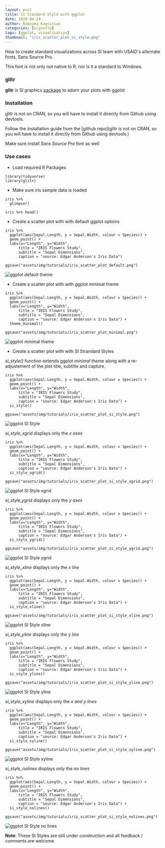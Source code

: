 ```yaml
---
layout: post
title: SI Standard Style with ggplot
date: 2020-04-24
author: Baboyma Kagniniwa
categories: [vignette]
tags: [ggplot, vizualisation]
thumbnail: "iris_scatter_plot_si_style.png"
---
```


How to create standard visualizations across SI team with USAID's alternate fonts, Sans Source Pro.

This font is not only not native to R, nor is it a standard to Windows.

### glitr
**glitr** is SI graphics [package](https://github.com/USAID-OHA-SI/glitr) to adorn your plots with ggplot

### Installation
glitr is not on CRAN, so you will have to install it directly from Github using devtools.

Follow the installation guide from the [github repo](glitr is not on CRAN, so you will have to install it directly from Github using devtools.)

Make sure install _Sans Source Pro_ font as well

### Use cases

- Load required R Packages

```{r}
library(tidyverse)
library(glitr)
```

- Make sure iris sample data is loaded

```{r}
iris %>%
  glimpse()
```

```{r}
iris %>% head()
```

- Create a scatter plot with with default ggplot options

```{r}
iris %>%
  ggplot(aes(Sepal.Length, y = Sepal.Width, colour = Species)) +
  geom_point() +
  labs(x="Length", y="Width",
      title = "IRIS Flowers Study",
      subtitle = "Sepal Dimensions",
      caption = "source: Edgar Anderson's Iris Data")

ggsave("assets/img/tutorials/iris_scatter_plot_default.png")
```

![ggplot default theme](/assets/img/tutorials/iris_scatter_plot_default.png)


- Create a scatter plot with with ggplot minimal theme


```{r}
iris %>%
  ggplot(aes(Sepal.Length, y = Sepal.Width, colour = Species)) +
  geom_point() +
  labs(x="Length", y="Width",
      title = "IRIS Flowers Study",
      subtitle = "Sepal Dimensions",
      caption = "source: Edgar Anderson's Iris Data") +
  theme_minimal()

ggsave("assets/img/tutorials/iris_scatter_plot_minimal.png")
```

![ggplot minimal theme](/assets/img/tutorials/iris_scatter_plot_minimal.png)


- Create a scatter plot with with SI Strandard Styles

*si_style()* function extends ggplot _minimal theme_ along with a re-adjustement of the plot title, subtitle and capture.

```{r}
iris %>%
  ggplot(aes(Sepal.Length, y = Sepal.Width, colour = Species)) +
  geom_point() +
  labs(x="Length", y="Width",
      title = "IRIS Flowers Study",
      subtitle = "Sepal Dimensions",
      caption = "source: Edgar Anderson's Iris Data") +
  si_style()

ggsave("assets/img/tutorials/iris_scatter_plot_si_style.png")
```

![ggplot SI Style](/assets/img/tutorials/iris_scatter_plot_si_style.png)


*si_style_xgrid* displays only the _x axes_


```{r}
iris %>%
  ggplot(aes(Sepal.Length, y = Sepal.Width, colour = Species)) +
  geom_point() +
  labs(x="Length", y="Width",
      title = "IRIS Flowers Study",
      subtitle = "Sepal Dimensions",
      caption = "source: Edgar Anderson's Iris Data") +
  si_style_xgrid()

ggsave("assets/img/tutorials/iris_scatter_plot_si_style_xgrid.png")
```

![ggplot SI Style xgrid](/assets/img/tutorials/iris_scatter_plot_si_style_xgrid.png)


*si_style_ygrid* displays only the _y axes_


```{r}
iris %>%
  ggplot(aes(Sepal.Length, y = Sepal.Width, colour = Species)) +
  geom_point() +
  labs(x="Length", y="Width",
      title = "IRIS Flowers Study",
      subtitle = "Sepal Dimensions",
      caption = "source: Edgar Anderson's Iris Data") +
  si_style_ygrid()

ggsave("assets/img/tutorials/iris_scatter_plot_si_style_ygrid.png")
```

![ggplot SI Style ygrid](/assets/img/tutorials/iris_scatter_plot_si_style_ygrid.png)


*si_style_xline* displays only the _x line_


```{r}
iris %>%
  ggplot(aes(Sepal.Length, y = Sepal.Width, colour = Species)) +
  geom_point() +
  labs(x="Length", y="Width",
      title = "IRIS Flowers Study",
      subtitle = "Sepal Dimensions",
      caption = "source: Edgar Anderson's Iris Data") +
  si_style_xline()

ggsave("assets/img/tutorials/iris_scatter_plot_si_style_xline.png")
```

![ggplot SI Style xline](/assets/img/tutorials/iris_scatter_plot_si_style_xline.png)


*si_style_yline* displays only the _y line_


```{r}
iris %>%
  ggplot(aes(Sepal.Length, y = Sepal.Width, colour = Species)) +
  geom_point() +
  labs(x="Length", y="Width",
      title = "IRIS Flowers Study",
      subtitle = "Sepal Dimensions",
      caption = "source: Edgar Anderson's Iris Data") +
  si_style_yline()

ggsave("assets/img/tutorials/iris_scatter_plot_si_style_yline.png")
```

![ggplot SI Style yline](/assets/img/tutorials/iris_scatter_plot_si_style_yline.png)


*si_style_xyline* displays only the _x and y lines_


```{r}
iris %>%
  ggplot(aes(Sepal.Length, y = Sepal.Width, colour = Species)) +
  geom_point() +
  labs(x="Length", y="Width",
      title = "IRIS Flowers Study",
      subtitle = "Sepal Dimensions",
      caption = "source: Edgar Anderson's Iris Data") +
  si_style_xyline()

ggsave("assets/img/tutorials/iris_scatter_plot_si_style_xyline.png")
```

![ggplot SI Style xyline](/assets/img/tutorials/iris_scatter_plot_si_style_xyline.png)


*si_style_nolines* displays only the _no lines_


```{r}
iris %>%
  ggplot(aes(Sepal.Length, y = Sepal.Width, colour = Species)) +
  geom_point() +
  labs(x="Length", y="Width",
      title = "IRIS Flowers Study",
      subtitle = "Sepal Dimensions",
      caption = "source: Edgar Anderson's Iris Data") +
  si_style_nolines()

ggsave("assets/img/tutorials/iris_scatter_plot_si_style_nolines.png")
```
![ggplot SI Style no lines](/assets/img/tutorials/iris_scatter_plot_si_style_nolines.png)


**Note**: These SI Styles are still under construction and all feedback / comments are welcome.
